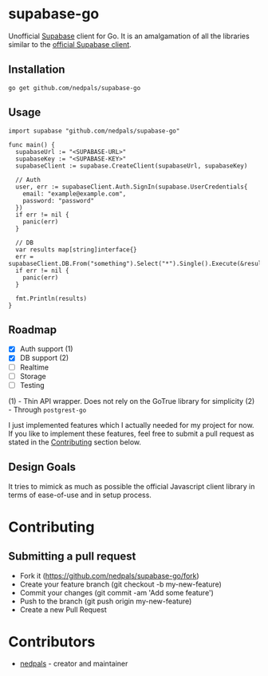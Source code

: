 # supabase-go

Unofficial [Supabase](https://supabase.io) client for Go. It is an amalgamation of all the libraries similar to the [official Supabase client](https://supabase.io/docs/reference/javascript/supabase-client).

## Installation
```
go get github.com/nedpals/supabase-go
```

## Usage
```golang
import supabase "github.com/nedpals/supabase-go"

func main() {
  supabaseUrl := "<SUPABASE-URL>"
  supabaseKey := "<SUPABASE-KEY>"
  supabaseClient := supabase.CreateClient(supabaseUrl, supabaseKey)

  // Auth
  user, err := supabaseClient.Auth.SignIn(supabase.UserCredentials{
    email: "example@example.com",
    password: "password"
  })
  if err != nil {
    panic(err)
  }

  // DB
  var results map[string]interface{}
  err = supabaseClient.DB.From("something").Select("*").Single().Execute(&results)
  if err != nil {
    panic(err)
  }

  fmt.Println(results)
}
```

## Roadmap
- [x] Auth support (1)
- [x] DB support (2)
- [ ] Realtime
- [ ] Storage
- [ ] Testing

(1) - Thin API wrapper. Does not rely on the GoTrue library for simplicity
(2) - Through `postgrest-go`

I just implemented features which I actually needed for my project for now. If you like to implement these features, feel free to submit a pull request as stated in the [Contributing](#contributing) section below.

## Design Goals
It tries to mimick as much as possible the official Javascript client library in terms of ease-of-use and in setup process.

# Contributing
## Submitting a pull request
- Fork it (https://github.com/nedpals/supabase-go/fork)
- Create your feature branch (git checkout -b my-new-feature)
- Commit your changes (git commit -am 'Add some feature')
- Push to the branch (git push origin my-new-feature)
- Create a new Pull Request

# Contributors
- [nedpals](https://github.com/nedpals) - creator and maintainer